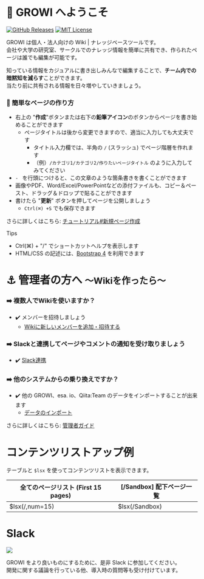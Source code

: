 # :tada: GROWI へようこそ
[![GitHub Releases](https://img.shields.io/github/release/weseek/growi.svg)](https://github.com/weseek/growi/releases/latest)
[![MIT License](https://img.shields.io/badge/license-MIT-blue.svg?style=flat)](LICENSE)

GROWI は個人・法人向けの Wiki | ナレッジベースツールです。  
会社や大学の研究室、サークルでのナレッジ情報を簡単に共有でき、作られたページは誰でも編集が可能です。

知っている情報をカジュアルに書き出しみんなで編集することで、**チーム内での暗黙知を減らす**ことができます。  
当たり前に共有される情報を日々増やしていきましょう。

### :beginner: 簡単なページの作り方

- 右上の "**作成**"ボタンまたは右下の**鉛筆アイコン**のボタンからページを書き始めることができます
    - ページタイトルは後から変更できますので、適当に入力しても大丈夫です
        - タイトル入力欄では、半角の `/` (スラッシュ) でページ階層を作れます
        - （例）`/カテゴリ1/カテゴリ2/作りたいページタイトル` のように入力してみてください
- `- ` を行頭につけると、この文章のような箇条書きを書くことができます
- 画像やPDF、Word/Excel/PowerPointなどの添付ファイルも、コピー＆ペースト、ドラッグ＆ドロップで貼ることができます
- 書けたら "**更新**" ボタンを押してページを公開しましょう
    - `Ctrl(⌘) +S` でも保存できます

さらに詳しくはこちら: [チュートリアル#新規ページ作成](https://docs.growi.org/ja/guide/tutorial/create_page.html#新規ページ作成)

<div class="mt-4 card border-primary">
  <div class="card-header bg-primary text-light">Tips</div>
  <div class="card-body"><ul>
    <li>Ctrl(⌘) + "/" でショートカットヘルプを表示します</li>
    <li>HTML/CSS の記述には、<a href="https://getbootstrap.com/docs/4.5/components/">Bootstrap 4</a> を利用できます</li>
  </ul></div>
</div>


# :anchor: 管理者の方へ <small>〜Wikiを作ったら〜</small>

### :arrow_right: 複数人でWikiを使いますか？
- :heavy_check_mark: メンバーを招待しましょう
    - [Wikiに新しいメンバーを追加・招待する](https://docs.growi.org/ja/admin-guide/management-cookbook/user-management.html#%E6%96%B0%E8%A6%8F%E3%83%A6%E3%83%BC%E3%82%B6%E3%83%BC%E3%81%AE%E4%BB%AE%E7%99%BA%E8%A1%8C)
### :arrow_right: Slackと連携してページやコメントの通知を受け取りましょう
- :heavy_check_mark:  [Slack連携](https://docs.growi.org/ja/admin-guide/management-cookbook/slack-integration/#%E6%A6%82%E8%A6%81)
### :arrow_right: 他のシステムからの乗り換えですか？
- :heavy_check_mark: 他の GROWI、esa. io、Qiita:Team のデータをインポートすることが出来ます
    -  [データのインポート](https://docs.growi.org/ja/admin-guide/management-cookbook/import.html)

さらに詳しくはこちら: [管理者ガイド](https://docs.growi.org/ja/admin-guide/)


# コンテンツリストアップ例

テーブルと `$lsx` を使ってコンテンツリストを表示できます。

| 全てのページリスト (First 15 pages) | [/Sandbox] 配下ページ一覧 |
| ----------------------------------- | ------------------------- |
| $lsx(/,num=15)                      | $lsx(/Sandbox)            |

# Slack

<a href="https://growi-slackin.weseek.co.jp/"><img src="https://growi-slackin.weseek.co.jp/badge.svg"></a>

GROWI をより良いものにするために、是非 Slack に参加してください。  
開発に関する議論を行っている他、導入時の質問等も受け付けています。
